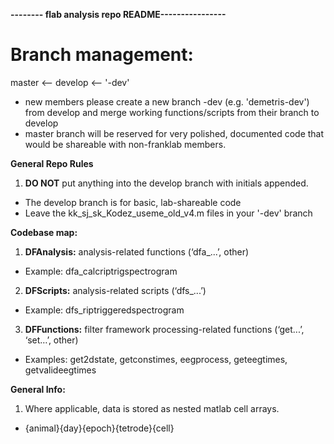 **-------- flab analysis repo README----------------**
# **Branch management:** #
master <-- develop <-- '<user>-dev'

* new members please create a new branch <user>-dev (e.g. 'demetris-dev') from develop and merge working functions/scripts from their branch to develop
* master branch will be reserved for very polished, documented code that would be shareable with non-franklab members.


**General Repo Rules**

1. **DO NOT** put anything into the develop branch with initials appended. 

* The develop branch is for basic, lab-shareable code
* Leave the kk_sj_sk_Kodez_useme_old_v4.m files in your '<user>-dev' branch


**Codebase map:**

1. **DFAnalysis:** analysis-related functions (‘dfa_...’, other)

* Example: dfa_calcriptrigspectrogram

2. **DFScripts:** analysis-related scripts (‘dfs_...’)

* Example: dfs_riptriggeredspectrogram

3. **DFFunctions:** filter framework processing-related functions (‘get...’, ‘set…’, other)

* Examples: get2dstate, getconstimes, eegprocess, geteegtimes, getvalideegtimes



**General Info:**

1. Where applicable, data is stored as nested matlab cell arrays.
* {animal}{day}{epoch}{tetrode}{cell}
